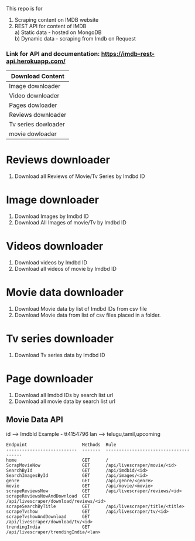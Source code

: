 This repo is for 
1) Scraping  content on IMDB website
2) REST API for content of IMDB <br>
   a) Static data  - hosted on MongoDB <br>
   b) Dynamic data - scraping from Imdb on Request
  
 ###  Link for API and documentation: https://imdb-rest-api.herokuapp.com/
  
   Download Content     |   
   --------------       | 
   Image downloader     |  
   Video downloader     |
   Pages dowloader      |
   Reviews downloader   |
   Tv series dowloader  |
   movie dowloader      |
   
  # Reviews downloader
  1) Download all Reviews of Movie/Tv Series by Imdbd ID 
   
  # Image downloader
  1) Download Images by Imdbd ID 
  2) Download All Images of movie/Tv  by Imdbd ID 
  
  # Videos downloader
  1) Download videos by Imdbd ID 
  2) Download all videos of movie  by Imdbd ID 
  
  # Movie data downloader
  1) Download Movie data by list of Imdbd IDs from csv file 
  2) Download Movie data from list of csv files placed in a folder.

  # Tv series downloader
  1) Download Tv series data by Imdbd ID 

  # Page downloader
  1) Download all Imdbd IDs  by search list url 
  2) Download all movie data by search list url



## Movie Data API
id -->  ImdbId Example -  tt4154796
lan --> telugu,tamil,upcoming
```
Endpoint                     Methods  Rule
---------------------------  -------  --------------------------------------
home                         GET      /
ScrapMovieNow                GET      /api/livescraper/movie/<id>
SearchById                   GET      /api/imdbid/<id>
SearchImagesById             GET      /api/images/<id>
genre                        GET      /api/genre/<genre>
movie                        GET      /api/movie/<movie>
scrapeReviewsNow             GET      /api/livescraper/reviews/<id>
scrapeReviewsNowAndDownload  GET      /api/livescraper/download/reviews/<id>
scrapeSearchByTitle          GET      /api/livescraper/title/<title>
scrapeTvshow                 GET      /api/livescraper/tv/<id>
scrapeTvshowAndDownload      GET      /api/livescraper/download/tv/<id>
trendingIndia                GET      /api/livescraper/trendingIndia/<lan>
```





   